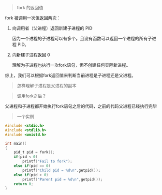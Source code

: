 > fork 的返回值

fork 被调用一次但返回两次：

1. 向调用者（父进程）返回新建子进程的 PID

    因为一个进程的子进程可以有多个，且没有函数可以返回一个进程的所有子进程 PID。

2. 向新建子进程返回 0 

    理解为子进程也执行一次fork语句，但不创建任何实际新进程。

综上，我们可以根据fork返回值来判断当前进程是子进程还是父进程。



> 怎样理解子进程是父进程的副本







> 调用fork之后？

父进程和子进程都开始执行fork语句之后的代码，之前的代码父进程已经执行完毕





> 一个实例



```c
#include <stdio.h>
#include <stdlib.h>
#include <unistd.h>

int main()
{
    pid_t pid = fork();
    if(pid < 0)
        printf("Fail to fork");
    else if(pid == 0)
        printf("Child pid = %d\n",getpid());
    else if(pid > 0)
        printf("Parent pid = %d\n",getpid());
    return 0;
}
```